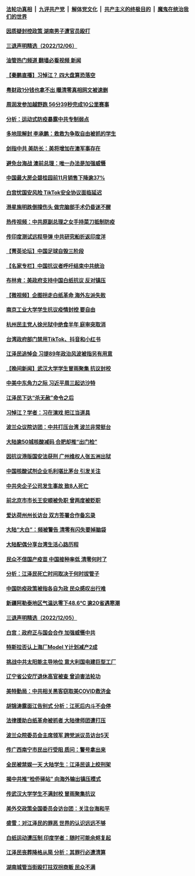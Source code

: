 ####  [法轮功真相](../../../../basic/blob/master/README.md?t=12071402) &nbsp;|&nbsp; [九评共产党](../../../../9ping.md/blob/master/README.md?t=12071402) &nbsp;|&nbsp; [解体党文化](../../../../jtdwh.md/blob/master/README.md?t=12071402)  &nbsp;|&nbsp; [共产主义的终极目的](../../../../gczydzjmd.md/blob/master/README.md?t=12071402) &nbsp;|&nbsp; [魔鬼在统治我们的世界](../../../../mgztzwmdsj.md/blob/master/README.md?t=12071402) 

#### [因质疑封控政策 湖南男子遭官员殴打](../pages/nsc413/n13879751.md?t=12071402) 

#### [三退声明精选（2022/12/06）](../pages/nsc413/n13879803.md?t=12071402) 

#### [油管热门频道 翻墙必看视频 新闻](http://129.146.143.75:81/youtube.html?12071402)

#### [【秦鹏直播】习悼江？ 四大盘算恐落空](../pages/nsc413/n13879660.md?t=12071402) 

#### [粤财政1分钱也拿不出 曝清零真相网文被速删](../pages/nsc413/n13879686.md?t=12071402) 

#### [周润发参加越野跑 56分39秒完成10公里赛事](../pages/nsc413/n13879700.md?t=12071402) 

#### [分析：运动式防疫暴露中共专制弱点](../pages/nsc413/n13879640.md?t=12071402) 

#### [多地现解封 李承鹏：救救为争取自由被抓的学生](../pages/nsc413/n13876918.md?t=12071402) 

#### [剑指中共 美防长：美将增加在澳军事存在](../pages/nsc413/n13879619.md?t=12071402) 

#### [避免台海战 澳前总理：唯一办法是加强威慑](../pages/nsc413/n13879719.md?t=12071402) 

#### [中国最大房企碧桂园前11月销售下降逾37%](../pages/nsc413/n13879696.md?t=12071402) 

#### [白宫忧国安风险 TikTok安全协议面临延迟](../pages/nsc413/n13879684.md?t=12071402) 

#### [港星施明跌倒撞伤头 做完脑部手术仍昏迷不醒](../pages/nsc413/n13879657.md?t=12071402) 

#### [热传视频：中共原副总理之女手持菜刀抵制防疫](../pages/nsc413/n13879663.md?t=12071402) 

#### [传印度测试远程导弹 中共研究船折返印度洋](../pages/nsc413/n13879630.md?t=12071402) 

#### [【菁英论坛】中国足球自毁三阶段](../pages/nsc413/n13879573.md?t=12071402) 

#### [【名家专栏】中国抗议者呼吁结束中共统治](../pages/nsc413/n13879549.md?t=12071402) 

#### [布林肯：美政府支持中国白纸抗议 反对镇压](../pages/nsc413/n13879629.md?t=12071402) 

#### [【微视频】企图拐走白纸革命 海外左派失败](../pages/nsc413/n13879560.md?t=12071402) 

#### [南京工业大学学生抗议疫情封控 要自由](../pages/nsc413/n13879496.md?t=12071402) 


#### [杭州民主党人徐光狱中绝食半年 庭审突取消](../pages/nsc413/n13879440.md?t=12071402) 

#### [台湾政府部门禁用TikTok、抖音和小红书](../pages/nsc413/n13879489.md?t=12071402) 

#### [江泽民追悼会 习提89年政治风波被指另有用意](../pages/nsc413/n13879438.md?t=12071402) 


#### [【晚间新闻】武汉大学学生冒雨聚集 抗议封校](../pages/nsc413/n13879545.md?t=12071402) 

#### [中美中东角力之际 习近平周三起访沙特](../pages/nsc413/n13879110.md?t=12071402) 

#### [江泽民下达“杀无赦”命令之后](../pages/nsc413/n13878084.md?t=12071402) 

#### [习悼江？学者：习在演戏 把江当道具](../pages/nsc413/n13879382.md?t=12071402) 

#### [波兰众议院访团：中共打压台湾 波兰非常挺台](../pages/nsc413/n13879433.md?t=12071402) 

#### [大陆逾50城核酸减码 合肥却推“出门检”](../pages/nsc413/n13879366.md?t=12071402) 

#### [因抗议港版国安法获刑 广州维权人张五洲出狱](../pages/nsc413/n13879392.md?t=12071402) 

#### [中国核酸试剂企业毛利堪比茅台 引发关注](../pages/nsc413/n13879312.md?t=12071402) 

#### [中共央企子公司发生事故 致8人死亡](../pages/nsc413/n13879419.md?t=12071402) 

#### [前北京市市长王安顺被免职 曾两度被贬职](../pages/nsc413/n13879386.md?t=12071402) 

#### [爱达荷州州长访台 双方签署合作备忘录](../pages/nsc413/n13879325.md?t=12071402) 

#### [大陆“大白”：频被警告 清零有闪失要掉脑袋](../pages/nsc413/n13879256.md?t=12071402) 

#### [大陆配偶分享台湾生活心路历程](../pages/nsc413/n13879300.md?t=12071402) 

#### [民众不信国产疫苗 中国接种率低 清零何时了](../pages/nsc413/n13879241.md?t=12071402) 

#### [分析：江泽民死亡时间取决于何时拔管子](../pages/nsc413/n13879271.md?t=12071402) 

#### [中国防疫政策被指各自为政 民众感叹出行难](../pages/nsc413/n13879192.md?t=12071402) 

#### [新疆阿勒泰地区气温达零下48.6℃ 逾20省遇寒潮](../pages/nsc413/n13879260.md?t=12071402) 


#### [三退声明精选（2022/12/05）](../pages/nsc413/n13879136.md?t=12071402) 

#### [白宫：政府正与国会合作 加强威慑中共](../pages/nsc413/n13879133.md?t=12071402) 

#### [特斯拉否认上海厂Model Y计划减产2成](../pages/nsc413/n13879089.md?t=12071402) 

#### [挑战中共太阳能主导地位 意大利国电建巨型工厂](../pages/nsc413/n13879055.md?t=12071402) 

#### [辽宁省公安厅退休高官被查 曾迫害法轮功](../pages/nsc413/n13878999.md?t=12071402) 

#### [美特勤局：中共相关黑客窃取美COVID救济金](../pages/nsc413/n13879086.md?t=12071402) 

#### [胡锦涛露面江告别式 分析：江死后内斗不会停](../pages/nsc413/n13879061.md?t=12071402) 

#### [法律援助白纸革命被抓者 大陆律师团遭打压](../pages/nsc413/n13878879.md?t=12071402) 

#### [波兰众院委员会主席领军 跨党派议员访台5天](../pages/nsc413/n13878920.md?t=12071402) 

#### [传广西南宁市民出行受阻 质问：警号拿出来](../pages/nsc413/n13878843.md?t=12071402) 

#### [全民被禁娱一天 大陆学生：江泽民该上绞刑架](../pages/nsc413/n13878932.md?t=12071402) 

#### [揭中共推“检侨驿站” 向海外输出镇压模式](../pages/nsc413/n13878090.md?t=12071402) 

#### [传武汉大学学生不满封校 冒雨聚集抗议](../pages/nsc413/n13878880.md?t=12071402) 

#### [美外交政策全国委员会访台团：关注台海和平](../pages/nsc413/n13878862.md?t=12071402) 

#### [盛雪：对江泽民的罪恶 世界的认识远远不够](../pages/nsc413/n13878845.md?t=12071402) 

#### [白纸运动遭压制 印度学者：随时可能余烬复起](../pages/nsc413/n13878910.md?t=12071402) 

#### [江泽民丧葬降格从简 分析：其罪行必遭清算](../pages/nsc413/n13878870.md?t=12071402) 

#### [湖南城管当街殴打拄双拐商贩 民众不满](../pages/nsc413/n13878844.md?t=12071402) 

<img src='http://gfw-breaker.win/goodnews/indexes/nsc413.md' width='0px' height='0px'/>
